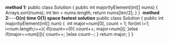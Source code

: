 **method 1:**
public class Solution {
public int majorityElement(int[] nums) {
Arrays.sort(nums);
int len = nums.length;
return nums[len/2];
}
}
​
**method 2:**---**O(n) time O(1) space fastest solution**
public class Solution {
public int majorityElement(int[] num) {
​
int major=num[0], count = 1;
for(int i=1; i<num.length;i++){
if(count==0){
count++;
major=num[i];
}else if(major==num[i]){
count++;
}else count--;
}
return major;
}
}
​